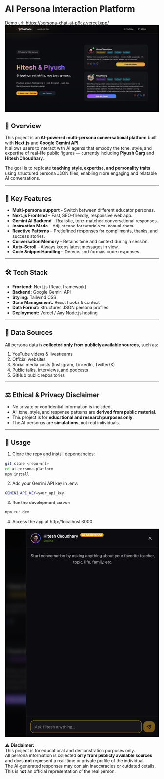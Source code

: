 # AI Persona Interaction Platform

Demo url: https://persona-chat-ai-p6gz.vercel.app/
![Main Screen](/screenshots/main_screen.png)

## 📌 Overview
This project is an **AI-powered multi-persona conversational platform** built with **Next.js** and **Google Gemini API**.  
It allows users to interact with AI agents that embody the tone, style, and expertise of real-life public figures — currently including **Piyush Garg** and **Hitesh Choudhary**.

The goal is to replicate **teaching style, expertise, and personality traits** using structured persona JSON files, enabling more engaging and relatable AI conversations.

---

## 🎯 Key Features
- **Multi-persona support** – Switch between different educator personas.
- **Next.js Frontend** – Fast, SEO-friendly, responsive web app.
- **Gemini AI Backend** – Realistic, tone-matched conversational responses.
- **Instruction Mode** – Adjust tone for tutorials vs. casual chats.
- **Reactive Patterns** – Predefined responses for compliments, thanks, and success stories.
- **Conversation Memory** – Retains tone and context during a session.
- **Auto-Scroll** – Always keeps latest messages in view.
- **Code Snippet Handling** – Detects and formats code responses.

---

## 🛠 Tech Stack
- **Frontend:** Next.js (React framework)
- **Backend:** Google Gemini API
- **Styling:** Tailwind CSS
- **State Management:** React hooks & context
- **Data Format:** Structured JSON persona profiles
- **Deployment:** Vercel / Any Node.js hosting

---

## 📂 Data Sources
All persona data is **collected only from publicly available sources**, such as:
1. YouTube videos & livestreams
2. Official websites
3. Social media posts (Instagram, LinkedIn, Twitter/X)
4. Public talks, interviews, and podcasts
5. GitHub public repositories

---

## ⚖️ Ethical & Privacy Disclaimer
- No private or confidential information is included.
- All tone, style, and response patterns are **derived from public material**.
- This project is for **educational and research purposes only**.
- The AI personas are **simulations**, not real individuals.

---

## 🚀 Usage
1. Clone the repo and install dependencies:
```bash
git clone <repo-url>
cd ai-persona-platform
npm install
```

2. Add your Gemini API key in .env:
```bash
GEMINI_API_KEY=your_api_key
```

3. Run the development server:
```bash
npm run dev
```

4. Access the app at http://localhost:3000

![Chat Window](/screenshots/chat_window.png)

⚠ **Disclaimer:**  
This project is for educational and demonstration purposes only.  
All persona information is collected **only from publicly available sources** and does **not** represent a real-time or private profile of the individual.  
The AI-generated responses may contain inaccuracies or outdated details.  
This is **not** an official representation of the real person.